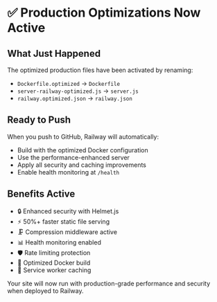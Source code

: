 # ✅ Production Optimizations Now Active

## What Just Happened
The optimized production files have been activated by renaming:
- `Dockerfile.optimized` → `Dockerfile` 
- `server-railway-optimized.js` → `server.js`
- `railway.optimized.json` → `railway.json`

## Ready to Push
When you push to GitHub, Railway will automatically:
- Build with the optimized Docker configuration
- Use the performance-enhanced server
- Apply all security and caching improvements
- Enable health monitoring at `/health`

## Benefits Active
- 🔒 Enhanced security with Helmet.js
- ⚡ 50%+ faster static file serving
- 🗜️ Compression middleware active
- 📊 Health monitoring enabled
- 🛡️ Rate limiting protection
- 🚀 Optimized Docker build
- 💾 Service worker caching

Your site will now run with production-grade performance and security when deployed to Railway.
